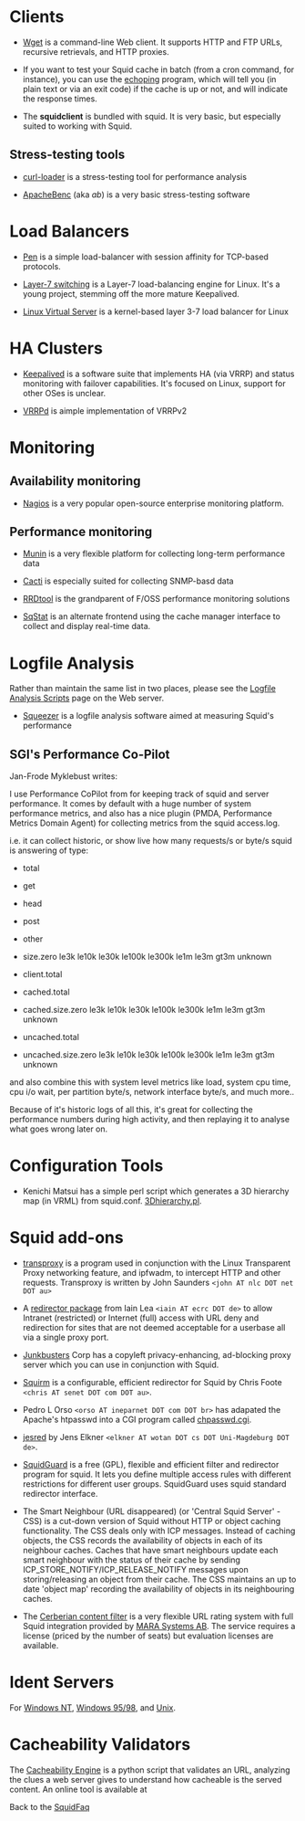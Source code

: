 # Clients

  - [Wget](ftp://gnjilux.cc.fer.hr/pub/unix/util/wget/) is a
    command-line Web client. It supports HTTP and FTP URLs, recursive
    retrievals, and HTTP proxies.

  - If you want to test your Squid cache in batch (from a cron command,
    for instance), you can use the
    [echoping](ftp://ftp.internatif.org/pub/unix/echoping/) program,
    which will tell you (in plain text or via an exit code) if the cache
    is up or not, and will indicate the response times.

  - The **squidclient** is bundled with squid. It is very basic, but
    especially suited to working with Squid.

## Stress-testing tools

  - [curl-loader](http://sourceforge.net/projects/curl-loader) is a
    stress-testing tool for performance analysis

  - [ApacheBenc](http://httpd.apache.org/docs/2.0/programs/ab.html) (aka
    *ab*) is a very basic stress-testing software

# Load Balancers

  - [Pen](http://siag.nu/pen/) is a simple load-balancer with session
    affinity for TCP-based protocols.

  - [Layer-7 switching](http://www.linux-l7sw.org/) is a Layer-7
    load-balancing engine for Linux. It's a young project, stemming off
    the more mature Keepalived.

  - [Linux Virtual Server](http://www.linuxvirtualserver.org/) is a
    kernel-based layer 3-7 load balancer for Linux

# HA Clusters

  - [Keepalived](http://www.keepalived.org/) is a software suite that
    implements HA (via VRRP) and status monitoring with failover
    capabilities. It's focused on Linux, support for other OSes is
    unclear.

  - [VRRPd](http://off.net/~jme/vrrpd/) is aimple implementation of
    VRRPv2

# Monitoring

## Availability monitoring

  - [Nagios](http://www.nagios.org/) is a very popular open-source
    enterprise monitoring platform.

## Performance monitoring

  - [Munin](http://munin.projects.linpro.no/) is a very flexible
    platform for collecting long-term performance data

  - [Cacti](http://www.cacti.net/) is especially suited for collecting
    SNMP-basd data

  - [RRDtool](http://oss.oetiker.ch/rrdtool) is the grandparent of F/OSS
    performance monitoring solutions

  - [SqStat](http://samm.kiev.ua/sqstat/) is an alternate frontend using
    the cache manager interface to collect and display real-time data.

# Logfile Analysis

Rather than maintain the same list in two places, please see the
[Logfile Analysis Scripts](http://www.squid-cache.org/Scripts/) page on
the Web server.

  - [Squeezer](http://sourceforge.net/projects/squidoptimizer/) is a
    logfile analysis software aimed at measuring Squid's performance

## SGI's Performance Co-Pilot

Jan-Frode Myklebust writes:

I use Performance CoPilot from [](http://oss.sgi.com/projects/pcp/) for
keeping track of squid and server performance. It comes by default with
a huge number of system performance metrics, and also has a nice plugin
(PMDA, Performance Metrics Domain Agent) for collecting metrics from the
squid access.log.

i.e. it can collect historic, or show live how many requests/s or byte/s
squid is answering of type:

  - total

  - get

  - head

  - post

  - other

  - size.zero le3k le10k le30k le100k le300k le1m le3m gt3m unknown

  - client.total

  - cached.total

  - cached.size.zero le3k le10k le30k le100k le300k le1m le3m gt3m
    unknown

  - uncached.total

  - uncached.size.zero le3k le10k le30k le100k le300k le1m le3m gt3m
    unknown

and also combine this with system level metrics like load, system cpu
time, cpu i/o wait, per partition byte/s, network interface byte/s, and
much more..

Because of it's historic logs of all this, it's great for collecting the
performance numbers during high activity, and then replaying it to
analyse what goes wrong later on.

# Configuration Tools

  - Kenichi Matsui has a simple perl script which generates a 3D
    hierarchy map (in VRML) from squid.conf.
    [3Dhierarchy.pl](ftp://ftp.nemoto.ecei.tohoku.ac.jp/pub/Net/WWW/VRML/converter/3Dhierarchy.pl).

# Squid add-ons

  - [transproxy](http://www.transproxy.nlc.net.au/) is a program used in
    conjunction with the Linux Transparent Proxy networking feature, and
    ipfwadm, to intercept HTTP and other requests. Transproxy is written
    by John Saunders `<john AT nlc DOT net DOT au>`

  - A [redirector
    package](ftp://ftp.sbs.de/pub/www/cache/redirector/redirector.tar.gz)
    from Iain Lea `<iain AT ecrc DOT de>` to allow Intranet (restricted)
    or Internet (full) access with URL deny and redirection for sites
    that are not deemed acceptable for a userbase all via a single proxy
    port.

  - [Junkbusters](http://internet.junkbuster.com) Corp has a copyleft
    privacy-enhancing, ad-blocking proxy server which you can use in
    conjunction with Squid.

  - [Squirm](http://squirm.foote.com.au/) is a configurable, efficient
    redirector for Squid by Chris Foote `<chris AT senet DOT com DOT
    au>`.

  - Pedro L Orso `<orso AT ineparnet DOT com DOT br>` has adapated the
    Apache's htpasswd into a CGI program called
    [chpasswd.cgi](http://web.onda.com.br/orso/chpasswd.html).

  - [jesred](http://ivs.cs.uni-magdeburg.de/~elkner/webtools/jesred/) by
    Jens Elkner `<elkner AT wotan DOT cs DOT Uni-Magdeburg DOT de>`.

  - [SquidGuard](http://www.squidguard.org/) is a free (GPL), flexible
    and efficient filter and redirector program for squid. It lets you
    define multiple access rules with different restrictions for
    different user groups. SquidGuard uses squid standard redirector
    interface.

  - The Smart Neighbour (URL disappeared) (or 'Central Squid Server' -
    CSS) is a cut-down version of Squid without HTTP or object caching
    functionality. The CSS deals only with ICP messages. Instead of
    caching objects, the CSS records the availability of objects in each
    of its neighbour caches. Caches that have smart neighbours update
    each smart neighbour with the status of their cache by sending
    ICP\_STORE\_NOTIFY/ICP\_RELEASE\_NOTIFY messages upon
    storing/releasing an object from their cache. The CSS maintains an
    up to date 'object map' recording the availability of objects in its
    neighbouring caches.

  - The [Cerberian content
    filter](http://www.marasystems.com/?section=cerberian) is a very
    flexible URL rating system with full Squid integration provided by
    [MARA Systems AB](http://marasystems.com/download/cerberian). The
    service requires a license (priced by the number of seats) but
    evaluation licenses are available.

# Ident Servers

For [Windows NT](http://ftp.tdcnorge.no/pub/windows/Identd/),
[Windows 95/98](http://identd.sourceforge.net/), and
[Unix](http://www2.lysator.liu.se/~pen/pidentd/).

# Cacheability Validators

The [Cacheability Engine](http://www.mnot.net/cacheability/) is a python
script that validates an URL, analyzing the clues a web server gives to
understand how cacheable is the served content. An online tool is
available at [](http://www.ircache.net/cgi-bin/cacheability.py)

Back to the
[SquidFaq](/SquidFaq)

